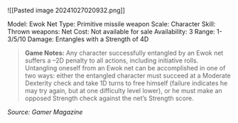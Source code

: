 ![[Pasted image 20241027020932.png]]

Model: Ewok Net
Type: Primitive missile weapon
Scale: Character
Skill: Thrown weapons: Net
Cost: Not available for sale
Availability: 3
Range: 1-3/5/10
Damage: Entangles with a Strength of 4D

> **Game Notes:** 
> Any character successfully entangled by an Ewok net suffers a –2D penalty to all actions, including initiative rolls. Untangling oneself from an Ewok net can be accomplished in one of two ways: either the entangled character must succeed at a Moderate Dexterity check and take 1D turns to free himself (failure indicates he may try again, but at one difficulty level lower), or he must make an opposed Strength check against the net’s Strength score.

*Source: Gamer Magazine*